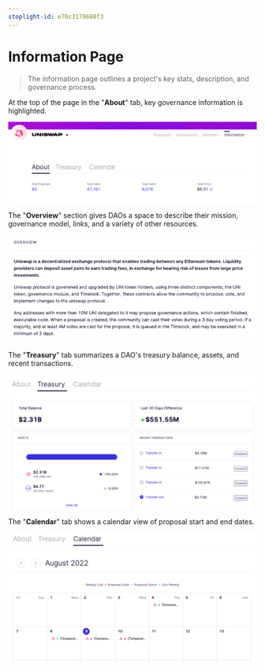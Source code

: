 ```yaml
---
stoplight-id: e70c3179680f3
---
```


# Information Page

> The information page outlines a project's key stats, description, and governance process.

At the top of the page in the "**About**" tab, key governance information is highlighted.

![About Tab](../../../assets/images/uniswap-information.png)

The "**Overview**" section gives DAOs a space to describe their mission, governance model, links, and a variety of other resources.

![Overview Section](../../../assets/images/uniswap-overview.png)

The "**Treasury**" tab summarizes a DAO's treasury balance, assets, and recent transactions.

![Treasury Tab](../../../assets/images/uniswap-treasury.png)

The "**Calendar**" tab shows a calendar view of proposal start and end dates.

![Calendar Tab](../../../assets/images/uniswap-calendar.png)